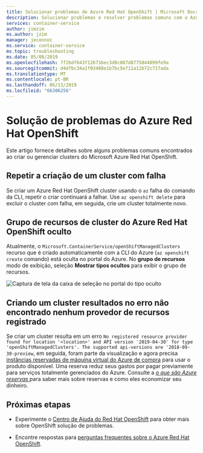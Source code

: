 ```yaml
---
title: Solucionar problemas do Azure Red Hat OpenShift | Microsoft Docs
description: Solucionar problemas e resolver problemas comuns com o Azure Red Hat OpenShift
services: container-service
author: jimzim
ms.author: jzim
manager: jeconnoc
ms.service: container-service
ms.topic: troubleshooting
ms.date: 05/08/2019
ms.openlocfilehash: 7f2bdf643f12671bec3d0c087d8775844099fe9a
ms.sourcegitcommit: d4dfbc34a1f03488e1b7bc5e711a11b72c717ada
ms.translationtype: MT
ms.contentlocale: pt-BR
ms.lasthandoff: 06/13/2019
ms.locfileid: "66306256"
---
```

# <a name="troubleshooting-for-azure-red-hat-openshift"></a>Solução de problemas do Azure Red Hat OpenShift

Este artigo fornece detalhes sobre alguns problemas comuns encontrados ao criar ou gerenciar clusters do Microsoft Azure Red Hat OpenShift.

## <a name="retrying-the-creation-of-a-failed-cluster"></a>Repetir a criação de um cluster com falha

Se criar um Azure Red Hat OpenShift cluster usando o `az` falha do comando da CLI, repetir o criar continuará a falhar.
Use `az openshift delete` para excluir o cluster com falha, em seguida, crie um cluster totalmente novo.

## <a name="hidden-azure-red-hat-openshift-cluster-resource-group"></a>Grupo de recursos de cluster do Azure Red Hat OpenShift oculto

Atualmente, o `Microsoft.ContainerService/openShiftManagedClusters` recurso que é criado automaticamente com a CLI do Azure (`az openshift create` comando) está oculta no portal do Azure. No **grupo de recursos** modo de exibição, seleção **Mostrar tipos ocultos** para exibir o grupo de recursos.

![Captura de tela da caixa de seleção no portal do tipo oculto](./media/aro-portal-hidden-type.png)

## <a name="creating-a-cluster-results-in-error-that-no-registered-resource-provider-found"></a>Criando um cluster resultados no erro não encontrado nenhum provedor de recursos registrado

Se criar um cluster resulta em um erro `No registered resource provider found for location '<location>' and API version '2019-04-30' for type 'openShiftManagedClusters'. The supported api-versions are '2018-09-30-preview`, em seguida, foram parte da visualização e agora precisa [instâncias reservadas de máquina virtual do Azure de compra](https://aka.ms/openshift/buy) para usar o produto disponível. Uma reserva reduz seus gastos por pagar previamente para serviços totalmente gerenciados do Azure. Consulte a [ *o que são Azure reservas* ](https://docs.microsoft.com/azure/billing/billing-save-compute-costs-reservations) para saber mais sobre reservas e como eles economizar seu dinheiro.

## <a name="next-steps"></a>Próximas etapas

- Experimente o [Centro de Ajuda do Red Hat OpenShift](https://help.openshift.com/) para obter mais sobre OpenShift solução de problemas.

- Encontre respostas para [perguntas frequentes sobre o Azure Red Hat OpenShift](openshift-faq.md).
